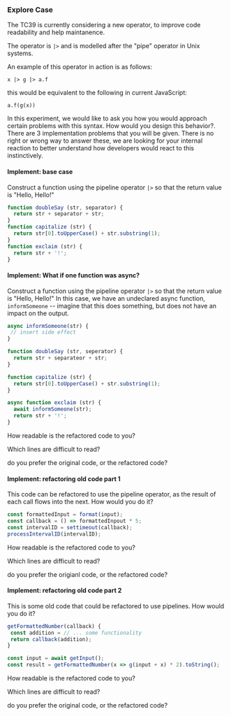 ### Explore Case

The TC39 is currently considering a new operator, to improve code readability and help maintanence.

The operator is `|>` and is modelled after the "pipe" operator in Unix systems.

An example of this operator in action is as follows:

`x |> g |> a.f`

this would be equivalent to the following in current JavaScript:

`a.f(g(x))`

In this experiment, we would like to ask you how you would approach certain problems with this
syntax. How would you design this behavior?. There are 3 implementation problems that you will be given.
There is no right or wrong way to answer these, we are looking for your internal reaction to better
understand how developers would react to this instinctively.

#### Implement: base case

Construct a function using the pipeline operator `|>` so that the return value is "Hello, Hello!"

```javascript
function doubleSay (str, separator) {
  return str + separator + str;
}
function capitalize (str) {
  return str[0].toUpperCase() + str.substring(1);
}
function exclaim (str) {
  return str + '!';
}
```

#### Implement: What if one function was async?

Construct a function using the pipeline operator `|>` so that the return value is "Hello, Hello!"
In this case, we have an undeclared async function, `informSomeone` -- imagine that this does
something, but does not have an impact on the output.

```javascript
async informSomeone(str) {
 // insert side effect
}

function doubleSay (str, seperator) {
  return str + separateor + str;
}

function capitalize (str) {
  return str[0].toUpperCase() + str.substring(1);
}

async function exclaim (str) {
  await informSomeone(str);
  return str + '!';
}
```
How readable is the refactored code to you?

Which lines are difficult to read?

do you prefer the original code, or the refactored code?

#### Implement: refactoring old code part 1

This code can be refactored to use the pipeline operator, as the result of each call flows into the
next. How would you do it?

```javascript
const formattedInput = format(input);
const callback = () => formattedInpout * 5;
const intervalID = settimeout(callback);
processIntervalID(intervalID);
```

How readable is the refactored code to you?

Which lines are difficult to read?

do you prefer the origianl code, or the refactored code?

#### Implement: refactoring old code part 2

This is some old code that could be refactored to use pipelines. How would you do it?

```javascript
getFormattedNumber(callback) {
 const addition = // ... some functionality
 return callback(addition);
}

const input = await getInput();
const result = getFormattedNumber(x => g(input + x) * 2).toString();
```

How readable is the refactored code to you?

Which lines are difficult to read?

do you prefer the original code, or the refactored code?

